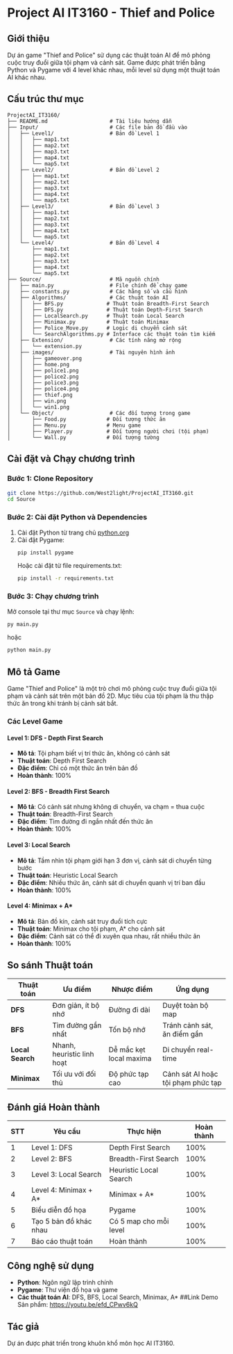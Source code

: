 # Project AI IT3160 - Thief and Police

## Giới thiệu
Dự án game "Thief and Police" sử dụng các thuật toán AI để mô phỏng cuộc truy đuổi giữa tội phạm và cảnh sát. Game được phát triển bằng Python và Pygame với 4 level khác nhau, mỗi level sử dụng một thuật toán AI khác nhau.

## Cấu trúc thư mục

```
ProjectAI_IT3160/
├── README.md                    # Tài liệu hướng dẫn
├── Input/                       # Các file bản đồ đầu vào
│   ├── Level1/                  # Bản đồ Level 1
│   │   ├── map1.txt
│   │   ├── map2.txt
│   │   ├── map3.txt
│   │   ├── map4.txt
│   │   └── map5.txt
│   ├── Level2/                  # Bản đồ Level 2
│   │   ├── map1.txt
│   │   ├── map2.txt
│   │   ├── map3.txt
│   │   ├── map4.txt
│   │   └── map5.txt
│   ├── Level3/                  # Bản đồ Level 3
│   │   ├── map1.txt
│   │   ├── map2.txt
│   │   ├── map3.txt
│   │   ├── map4.txt
│   │   └── map5.txt
│   └── Level4/                  # Bản đồ Level 4
│       ├── map1.txt
│       ├── map2.txt
│       ├── map3.txt
│       ├── map4.txt
│       └── map5.txt
├── Source/                      # Mã nguồn chính
│   ├── main.py                  # File chính để chạy game
│   ├── constants.py             # Các hằng số và cấu hình
│   ├── Algorithms/              # Các thuật toán AI
│   │   ├── BFS.py              # Thuật toán Breadth-First Search
│   │   ├── DFS.py              # Thuật toán Depth-First Search
│   │   ├── LocalSearch.py      # Thuật toán Local Search
│   │   ├── Minimax.py          # Thuật toán Minimax
│   │   ├── Police_Move.py      # Logic di chuyển cảnh sát
│   │   └── SearchAlgorithms.py # Interface các thuật toán tìm kiếm
│   ├── Extension/               # Các tính năng mở rộng
│   │   └── extension.py
│   ├── images/                  # Tài nguyên hình ảnh
│   │   ├── gameover.png
│   │   ├── home.png
│   │   ├── police1.png
│   │   ├── police2.png
│   │   ├── police3.png
│   │   ├── police4.png
│   │   ├── thief.png
│   │   ├── win.png
│   │   └── win1.png
│   └── Object/                  # Các đối tượng trong game
│       ├── Food.py             # Đối tượng thức ăn
│       ├── Menu.py             # Menu game
│       ├── Player.py           # Đối tượng người chơi (tội phạm)
│       └── Wall.py             # Đối tượng tường
```

## Cài đặt và Chạy chương trình

### Bước 1: Clone Repository
```bash
git clone https://github.com/West2light/ProjectAI_IT3160.git
cd Source
```

### Bước 2: Cài đặt Python và Dependencies
1. Cài đặt Python từ trang chủ [python.org](https://python.org)
2. Cài đặt Pygame:
   ```bash
   pip install pygame
   ```
   Hoặc cài đặt từ file requirements.txt:
   ```bash
   pip install -r requirements.txt
   ```

### Bước 3: Chạy chương trình
Mở console tại thư mục `Source` và chạy lệnh:
```bash
py main.py
```
hoặc
```bash
python main.py
```

## Mô tả Game

Game "Thief and Police" là một trò chơi mô phỏng cuộc truy đuổi giữa tội phạm và cảnh sát trên một bản đồ 2D. Mục tiêu của tội phạm là thu thập thức ăn trong khi tránh bị cảnh sát bắt.

### Các Level Game

#### Level 1: DFS - Depth First Search
- **Mô tả**: Tội phạm biết vị trí thức ăn, không có cảnh sát
- **Thuật toán**: Depth First Search
- **Đặc điểm**: Chỉ có một thức ăn trên bản đồ
- **Hoàn thành**: 100%

#### Level 2: BFS - Breadth First Search  
- **Mô tả**: Có cảnh sát nhưng không di chuyển, va chạm = thua cuộc
- **Thuật toán**: Breadth-First Search
- **Đặc điểm**: Tìm đường đi ngắn nhất đến thức ăn
- **Hoàn thành**: 100%

#### Level 3: Local Search
- **Mô tả**: Tầm nhìn tội phạm giới hạn 3 đơn vị, cảnh sát di chuyển từng bước
- **Thuật toán**: Heuristic Local Search
- **Đặc điểm**: Nhiều thức ăn, cảnh sát di chuyển quanh vị trí ban đầu
- **Hoàn thành**: 100%

#### Level 4: Minimax + A*
- **Mô tả**: Bản đồ kín, cảnh sát truy đuổi tích cực
- **Thuật toán**: Minimax cho tội phạm, A* cho cảnh sát
- **Đặc điểm**: Cảnh sát có thể đi xuyên qua nhau, rất nhiều thức ăn
- **Hoàn thành**: 100%

## So sánh Thuật toán

| Thuật toán | Ưu điểm | Nhược điểm | Ứng dụng |
|------------|---------|------------|-----------|
| **DFS** | Đơn giản, ít bộ nhớ | Đường đi dài | Duyệt toàn bộ map |
| **BFS** | Tìm đường gần nhất | Tốn bộ nhớ | Tránh cảnh sát, ăn điểm gần |
| **Local Search** | Nhanh, heuristic linh hoạt | Dễ mắc kẹt local maxima | Di chuyển real-time |
| **Minimax** | Tối ưu với đối thủ | Độ phức tạp cao | Cảnh sát AI hoặc tội phạm phức tạp |

## Đánh giá Hoàn thành

| STT | Yêu cầu | Thực hiện | Hoàn thành |
|-----|---------|-----------|-------------|
| 1 | Level 1: DFS | Depth First Search | 100% |
| 2 | Level 2: BFS | Breadth-First Search | 100% |
| 3 | Level 3: Local Search | Heuristic Local Search | 100% |
| 4 | Level 4: Minimax + A* | Minimax + A* | 100% |
| 5 | Biểu diễn đồ họa | Pygame | 100% |
| 6 | Tạo 5 bản đồ khác nhau | Có 5 map cho mỗi level | 100% |
| 7 | Báo cáo thuật toán | Hoàn thành | 100% |

## Công nghệ sử dụng

- **Python**: Ngôn ngữ lập trình chính
- **Pygame**: Thư viện đồ họa và game
- **Các thuật toán AI**: DFS, BFS, Local Search, Minimax, A*
##Link Demo Sản phẩm: https://youtu.be/efd_CPwv6kQ
## Tác giả

Dự án được phát triển trong khuôn khổ môn học AI IT3160.
